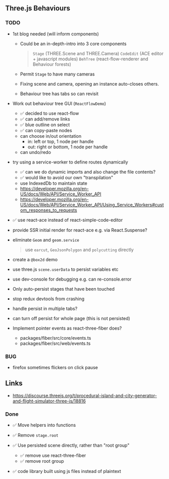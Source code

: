 ## Three.js Behaviours

### TODO

- 1st blog needed (will inform components)
  - Could be an in-depth-intro into 3 core components
    > `Stage` (THREE.Scene and THREE.Camera)
    > `CodeEdit` (ACE editor + javascript modules)
    > `BehTree` (react-flow-renderer and Behaviour forests)

  - Permit `Stage` to have many cameras
  - Fixing scene and camera, opening an instance auto-closes others.
  - Behaviour tree has tabs so can revisit

- Work out behaviour tree GUI (`ReactFlowDemo`)
  - ✅ decided to use react-flow
  - ✅ can add/remove links
  - ✅ blue outline on select
  - ✅ can copy-paste nodes
  - can choose in/out orientation
    - in: left or top, 1 node per handle
    - out: right or bottom, 1 node per handle
  - can undo/redo

- try using a service-worker to define routes dynamically
  - ✅ can we do dynamic imports and also change the file contents?
  - ✅ would like to avoid our own "transpilation"
  - use IndexedDb to maintain state
  - https://developer.mozilla.org/en-US/docs/Web/API/Service_Worker_API
  - https://developer.mozilla.org/en-US/docs/Web/API/Service_Worker_API/Using_Service_Workers#custom_responses_to_requests


- ✅ use react-ace instead of react-simple-code-editor
- provide SSR initial render for react-ace e.g. via React.Suspense?

- eliminate `Geom` and `geom.service`
  > use `earcut`, `GeoJsonPolygon` and `polycutting` directly

- create a `@box2d` demo
- use three.js `scene.userData` to persist variables etc
- use dev-console for debugging e.g. can re-console.error

- Only auto-persist stages that have been touched
- stop redux devtools from crashing
- handle persist in multiple tabs?
- can turn off persist for whole page (this is not persisted)
- Implement pointer events as react-three-fiber does?
  - packages/fiber/src/core/events.ts
  - packages/fiber/src/web/events.ts

### BUG

- firefox sometimes flickers on click pause

## Links

- https://discourse.threejs.org/t/procedural-island-and-city-generator-and-flight-simulator-three-js/18816

### Done

- ✅ Move helpers into functions
- ✅ Remove `stage.root`
- ✅ Use persisted scene directly, rather than "root group"
  - ✅ remove use react-three-fiber
  - ✅ remove root group

- ✅ code library built using js files instead of plaintext
